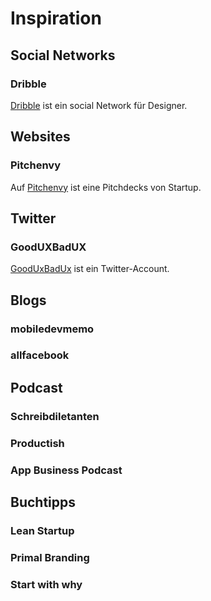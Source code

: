 # Inspiration

## Social Networks
### Dribble
[Dribble](https://dribbble.com) ist ein social Network für Designer.

## Websites
### Pitchenvy
Auf [Pitchenvy](http://www.pitchenvy.com/) ist eine Pitchdecks von Startup. 

## Twitter
### GoodUXBadUX
[GoodUxBadUx](https://twitter.com/GoodUXBadUX) ist ein Twitter-Account.

## Blogs
### mobiledevmemo
### allfacebook

## Podcast
### Schreibdiletanten
### Productish
### App Business Podcast

## Buchtipps
### Lean Startup
### Primal Branding
### Start with why

